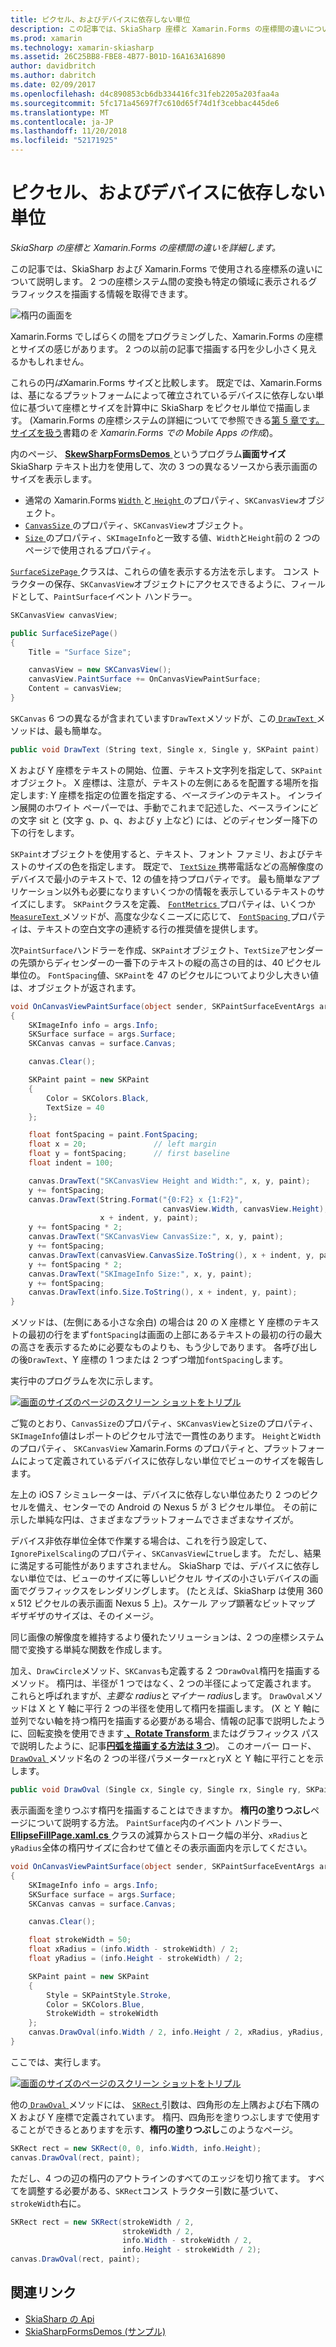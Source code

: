 ```yaml
---
title: ピクセル、およびデバイスに依存しない単位
description: この記事では、SkiaSharp 座標と Xamarin.Forms の座標間の違いについて説明し、サンプル コードを示します。
ms.prod: xamarin
ms.technology: xamarin-skiasharp
ms.assetid: 26C25BB8-FBE8-4B77-B01D-16A163A16890
author: davidbritch
ms.author: dabritch
ms.date: 02/09/2017
ms.openlocfilehash: d4c890853cb6db334416fc31feb2205a203faa4a
ms.sourcegitcommit: 5fc171a45697f7c610d65f74d1f3cebbac445de6
ms.translationtype: MT
ms.contentlocale: ja-JP
ms.lasthandoff: 11/20/2018
ms.locfileid: "52171925"
---
```

# <a name="pixels-and-device-independent-units"></a>ピクセル、およびデバイスに依存しない単位

_SkiaSharp の座標と Xamarin.Forms の座標間の違いを詳細します。_

この記事では、SkiaSharp および Xamarin.Forms で使用される座標系の違いについて説明します。 2 つの座標システム間の変換も特定の領域に表示されるグラフィックスを描画する情報を取得できます。

![](pixels-images/screenfillexample.png "楕円の画面を")

Xamarin.Forms でしばらくの間をプログラミングした、Xamarin.Forms の座標とサイズの感じがあります。 2 つの以前の記事で描画する円を少し小さく見えるかもしれません。

これらの円*は*Xamarin.Forms サイズと比較します。 既定では、Xamarin.Forms は、基になるプラットフォームによって確立されているデバイスに依存しない単位に基づいて座標とサイズを計算中に SkiaSharp をピクセル単位で描画します。 (Xamarin.Forms の座標システムの詳細についてで参照できる[第 5 章です。サイズを扱う](~/xamarin-forms/creating-mobile-apps-xamarin-forms/summaries/chapter05.md)書籍の*を Xamarin.Forms での Mobile Apps の作成*)。

内のページ、 [ **SkewSharpFormsDemos** ](https://developer.xamarin.com/samples/xamarin-forms/SkiaSharpForms/Demos/)というプログラム**画面サイズ**SkiaSharp テキスト出力を使用して、次の 3 つの異なるソースから表示画面のサイズを表示します。

- 通常の Xamarin.Forms [ `Width` ](xref:Xamarin.Forms.VisualElement.Width)と[ `Height` ](xref:Xamarin.Forms.VisualElement.Height)のプロパティ、`SKCanvasView`オブジェクト。
- [ `CanvasSize` ](xref:SkiaSharp.Views.Forms.SKCanvasView.CanvasSize)のプロパティ、`SKCanvasView`オブジェクト。
- [ `Size` ](xref:SkiaSharp.SKImageInfo.Size)のプロパティ、`SKImageInfo`と一致する値、`Width`と`Height`前の 2 つのページで使用されるプロパティ。

[ `SurfaceSizePage` ](https://github.com/xamarin/xamarin-forms-samples/blob/master/SkiaSharpForms/Demos/Demos/SkiaSharpFormsDemos/Basics/SurfaceSizePage.cs)クラスは、これらの値を表示する方法を示します。 コンス トラクターの保存、`SKCanvasView`オブジェクトにアクセスできるように、フィールドとして、`PaintSurface`イベント ハンドラー。

```csharp
SKCanvasView canvasView;

public SurfaceSizePage()
{
    Title = "Surface Size";

    canvasView = new SKCanvasView();
    canvasView.PaintSurface += OnCanvasViewPaintSurface;
    Content = canvasView;
}
```

`SKCanvas` 6 つの異なるが含まれています`DrawText`メソッドが、この[ `DrawText` ](xref:SkiaSharp.SKCanvas.DrawText(System.String,System.Single,System.Single,SkiaSharp.SKPaint))メソッドは、最も簡単な。

```csharp
public void DrawText (String text, Single x, Single y, SKPaint paint)
```

X および Y 座標をテキストの開始、位置、テキスト文字列を指定して、`SKPaint`オブジェクト。 X 座標は、注意が、テキストの左側にあるを配置する場所を指定します: Y 座標を指定の位置を指定する、*ベースライン*のテキスト。 インライン展開のホワイト ペーパーでは、手動でこれまで記述した、ベースラインにどの文字 sit と (文字 g、p、q、および y 上など) には、どのディセンダー降下の下の行をします。

`SKPaint`オブジェクトを使用すると、テキスト、フォント ファミリ、およびテキストのサイズの色を指定します。 既定で、 [ `TextSize` ](xref:SkiaSharp.SKPaint.TextSize)携帯電話などの高解像度のデバイスで最小のテキストで、12 の値を持つプロパティです。 最も簡単なアプリケーション以外も必要になりますいくつかの情報を表示しているテキストのサイズにします。 `SKPaint`クラスを定義、 [ `FontMetrics` ](xref:SkiaSharp.SKPaint.FontMetrics)プロパティは、いくつか[ `MeasureText` ](xref:SkiaSharp.SKPaint.MeasureText(System.String))メソッドが、高度な少なくニーズに応じて、 [ `FontSpacing` ](xref:SkiaSharp.SKPaint.FontSpacing)プロパティは、テキストの空白文字の連続する行の推奨値を提供します。

次`PaintSurface`ハンドラーを作成、`SKPaint`オブジェクト、`TextSize`アセンダーの先頭からディセンダーの一番下のテキストの縦の高さの目的は、40 ピクセル単位の。 `FontSpacing`値、`SKPaint`を 47 のピクセルについてより少し大きい値は、オブジェクトが返されます。

```csharp
void OnCanvasViewPaintSurface(object sender, SKPaintSurfaceEventArgs args)
{
    SKImageInfo info = args.Info;
    SKSurface surface = args.Surface;
    SKCanvas canvas = surface.Canvas;

    canvas.Clear();

    SKPaint paint = new SKPaint
    {
        Color = SKColors.Black,
        TextSize = 40
    };

    float fontSpacing = paint.FontSpacing;
    float x = 20;               // left margin
    float y = fontSpacing;      // first baseline
    float indent = 100;

    canvas.DrawText("SKCanvasView Height and Width:", x, y, paint);
    y += fontSpacing;
    canvas.DrawText(String.Format("{0:F2} x {1:F2}",
                                  canvasView.Width, canvasView.Height),
                    x + indent, y, paint);
    y += fontSpacing * 2;
    canvas.DrawText("SKCanvasView CanvasSize:", x, y, paint);
    y += fontSpacing;
    canvas.DrawText(canvasView.CanvasSize.ToString(), x + indent, y, paint);
    y += fontSpacing * 2;
    canvas.DrawText("SKImageInfo Size:", x, y, paint);
    y += fontSpacing;
    canvas.DrawText(info.Size.ToString(), x + indent, y, paint);
}
```

メソッドは、(左側にある小さな余白) の場合は 20 の X 座標と Y 座標のテキストの最初の行をまず`fontSpacing`は画面の上部にあるテキストの最初の行の最大の高さを表示するために必要なものよりも、もう少しであります。 各呼び出しの後`DrawText`、Y 座標の 1 つまたは 2 つずつ増加`fontSpacing`します。

実行中のプログラムを次に示します。

[![](pixels-images/surfacesize-small.png "画面のサイズのページのスクリーン ショットをトリプル")](pixels-images/surfacesize-large.png#lightbox "画面サイズのページの 3 倍になるスクリーン ショット")

ご覧のとおり、`CanvasSize`のプロパティ、`SKCanvasView`と`Size`のプロパティ、`SKImageInfo`値はレポートのピクセル寸法で一貫性のあります。 `Height`と`Width`のプロパティ、 `SKCanvasView` Xamarin.Forms のプロパティと、プラットフォームによって定義されているデバイスに依存しない単位でビューのサイズを報告します。

左上の iOS 7 シミュレーターは、デバイスに依存しない単位あたり 2 つのピクセルを備え、センターでの Android の Nexus 5 が 3 ピクセル単位。 その前に示した単純な円は、さまざまなプラットフォームでさまざまなサイズが。

デバイス非依存単位全体で作業する場合は、これを行う設定して、`IgnorePixelScaling`のプロパティ、`SKCanvasView`に`true`します。 ただし、結果に満足する可能性がありますされません。 SkiaSharp では、デバイスに依存しない単位では、ビューのサイズに等しいピクセル サイズの小さいデバイスの画面でグラフィックスをレンダリングします。 (たとえば、SkiaSharp は使用 360 x 512 ピクセルの表示画面 Nexus 5 上)。スケール アップ顕著なビットマップ ギザギザのサイズは、そのイメージ。

同じ画像の解像度を維持するより優れたソリューションは、2 つの座標システム間で変換する単純な関数を作成します。

加え、`DrawCircle`メソッド、`SKCanvas`も定義する 2 つ`DrawOval`楕円を描画するメソッド。 楕円は、半径が 1 つではなく、2 つの半径によって定義されます。 これらと呼ばれますが、*主要な radius*と*マイナー radius*します。 `DrawOval`メソッドは X と Y 軸に平行 2 つの半径を使用して楕円を描画します。 (X と Y 軸に並列でない軸を持つ楕円を描画する必要がある場合、情報の記事で説明したように、回転変換を使用できます[ **、Rotate Transform** ](../transforms/rotate.md)またはグラフィックス パスで説明したように、記事[**円弧を描画する方法は 3 つ**](../curves/arcs.md))。 このオーバー ロード、 [ `DrawOval` ](xref:SkiaSharp.SKCanvas.DrawOval(System.Single,System.Single,System.Single,System.Single,SkiaSharp.SKPaint))メソッド名の 2 つの半径パラメーター`rx`と`ry`X と Y 軸に平行ことを示します。

```csharp
public void DrawOval (Single cx, Single cy, Single rx, Single ry, SKPaint paint)
```

表示画面を塗りつぶす楕円を描画することはできますか。 **楕円の塗りつぶし**ページについて説明する方法。 `PaintSurface`内のイベント ハンドラー、 [ **EllipseFillPage.xaml.cs** ](https://github.com/xamarin/xamarin-forms-samples/blob/master/SkiaSharpForms/Demos/Demos/SkiaSharpFormsDemos/Basics/EllipseFillPage.xaml.cs)クラスの減算からストローク幅の半分、`xRadius`と`yRadius`全体の楕円サイズに合わせて値とその表示画面内を示してください。

```csharp
void OnCanvasViewPaintSurface(object sender, SKPaintSurfaceEventArgs args)
{
    SKImageInfo info = args.Info;
    SKSurface surface = args.Surface;
    SKCanvas canvas = surface.Canvas;

    canvas.Clear();

    float strokeWidth = 50;
    float xRadius = (info.Width - strokeWidth) / 2;
    float yRadius = (info.Height - strokeWidth) / 2;

    SKPaint paint = new SKPaint
    {
        Style = SKPaintStyle.Stroke,
        Color = SKColors.Blue,
        StrokeWidth = strokeWidth
    };
    canvas.DrawOval(info.Width / 2, info.Height / 2, xRadius, yRadius, paint);
}
```

ここでは、実行します。

[![](pixels-images/ellipsefill-small.png "画面のサイズのページのスクリーン ショットをトリプル")](pixels-images/ellipsefill-large.png#lightbox "画面サイズのページの 3 倍になるスクリーン ショット")

他の[ `DrawOval` ](xref:SkiaSharp.SKCanvas.DrawOval(SkiaSharp.SKRect,SkiaSharp.SKPaint))メソッドには、 [ `SKRect` ](xref:SkiaSharp.SKRect)引数は、四角形の左上隅および右下隅の X および Y 座標で定義されています。 楕円、四角形を塗りつぶしますで使用することができるとありますを示す、**楕円の塗りつぶし**このようなページ。

```csharp
SKRect rect = new SKRect(0, 0, info.Width, info.Height);
canvas.DrawOval(rect, paint);
```

ただし、4 つの辺の楕円のアウトラインのすべてのエッジを切り捨てます。 すべてを調整する必要がある、`SKRect`コンス トラクター引数に基づいて、`strokeWidth`右に。

```csharp
SKRect rect = new SKRect(strokeWidth / 2,
                         strokeWidth / 2,
                         info.Width - strokeWidth / 2,
                         info.Height - strokeWidth / 2);
canvas.DrawOval(rect, paint);
```


## <a name="related-links"></a>関連リンク

- [SkiaSharp の Api](https://docs.microsoft.com/dotnet/api/skiasharp)
- [SkiaSharpFormsDemos (サンプル)](https://developer.xamarin.com/samples/xamarin-forms/SkiaSharpForms/Demos/)
